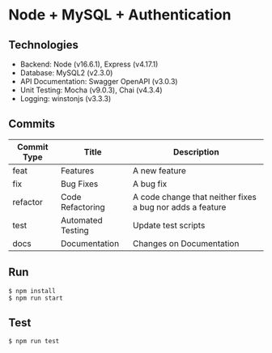 # Node + MySQL + Authentication

## Technologies
- Backend: Node (v16.6.1), Express (v4.17.1)
- Database: MySQL2 (v2.3.0)
- API Documentation: Swagger OpenAPI (v3.0.3)
- Unit Testing: Mocha (v9.0.3), Chai (v4.3.4)
- Logging: winstonjs (v3.3.3)

## Commits
| Commit Type  | Title | Description |
| ------------- | ------------- | ------------- |
| feat  | Features  | A new feature
| fix  | Bug Fixes  | A bug fix
| refactor  | Code Refactoring  | A code change that neither fixes a bug nor adds a feature
| test  | Automated Testing  | Update test scripts
| docs  | Documentation  | Changes on Documentation

## Run
```
$ npm install
$ npm run start
```

## Test
```
$ npm run test
```
